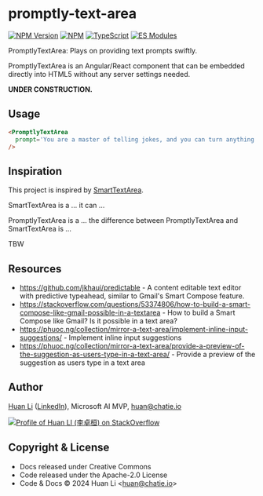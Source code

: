 # promptly-text-area

[![NPM Version](https://badge.fury.io/js/promptly-text-area.svg)](https://badge.fury.io/js/promptly-text-area)
[![NPM](https://github.com/huan/promptly-text-area/workflows/NPM/badge.svg)](https://github.com/huan/promptly-text-area/actions?query=workflow%3ANPM)
[![TypeScript](https://img.shields.io/badge/%3C%2F%3E-TypeScript-blue.svg)](https://www.typescriptlang.org/)
[![ES Modules](https://img.shields.io/badge/ES-Modules-brightgreen)](https://github.com/Chatie/tsconfig/issues/16)

PromptlyTextArea: Plays on providing text prompts swiftly.

PromptlyTextArea is an Angular/React component that can be embedded directly into HTML5 without any server settings needed.

**UNDER CONSTRUCTION.**

## Usage

```html
<PromptlyTextArea
  prompt='You are a master of telling jokes, and you can turn anything into a joke.'
/>
```

## Inspiration

This project is inspired by [SmartTextArea](https://github.com/dotnet-smartcomponents/smartcomponents/blob/main/docs/smart-textarea.md).

SmartTextArea is a ... it can ...

PromptlyTextArea is a ... the difference between PromptlyTextArea and SmartTextArea is ...

TBW

## Resources

- <https://github.com/jkhaui/predictable> - A content editable text editor with predictive typeahead, similar to Gmail's Smart Compose feature.
- <https://stackoverflow.com/questions/53374806/how-to-build-a-smart-compose-like-gmail-possible-in-a-textarea> - How to build a Smart Compose like Gmail? Is it possible in a text area?
- <https://phuoc.ng/collection/mirror-a-text-area/implement-inline-input-suggestions/> - Implement inline input suggestions
- <https://phuoc.ng/collection/mirror-a-text-area/provide-a-preview-of-the-suggestion-as-users-type-in-a-text-area/> - Provide a preview of the suggestion as users type in a text area

## Author

[Huan Li](https://github.com/huan) ([LinkedIn](http://linkedin.com/in/huan42)), Microsoft AI MVP, huan@chatie.io

[![Profile of Huan LI (李卓桓) on StackOverflow](https://stackexchange.com/users/flair/265499.png)](https://stackexchange.com/users/265499)

## Copyright & License

* Docs released under Creative Commons
* Code released under the Apache-2.0 License
* Code & Docs © 2024 Huan Li \<huan@chatie.io\>
